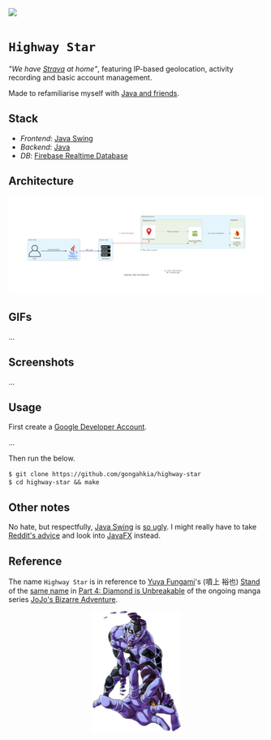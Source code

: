 [![](https://img.shields.io/badge/highway_star_1.0.0-passing-green)](https://github.com/gongahkia/highway-star/releases/tag/1.0.0) 

# `Highway Star`

*"We have [Strava](https://www.strava.com/) at home"*, featuring IP-based geolocation, activity recording and basic account management.

Made to refamiliarise myself with [Java and friends](#stack).

## Stack

* *Frontend*: [Java Swing](https://docs.oracle.com/javase/tutorial/uiswing/index.html)
* *Backend*: [Java](https://www.java.com/en/)
* *DB*: [Firebase Realtime Database](https://firebase.google.com/docs/database)

## Architecture

![](./asset/reference/architecture.png)

## GIFs

...

## Screenshots

...

## Usage

First create a [Google Developer Account](https://developers.google.com/).

...

Then run the below.

```console
$ git clone https://github.com/gongahkia/highway-star
$ cd highway-star && make
```

## Other notes

No hate, but respectfully, [Java Swing]() is [so ugly](https://www.reddit.com/r/javahelp/comments/173nl4d/getting_really_frustrated_with_swing_is_there_a/). I might really have to take [Reddit's advice](https://www.reddit.com/r/JavaFX/comments/18n3sjt/why_javafx_is_still_used_in_2023/) and look into [JavaFX](https://openjfx.io/) instead.

## Reference

The name `Highway Star` is in reference to [Yuya Fungami](https://jojowiki.com/Yuya_Fungami)'s (噴上 裕也) [Stand](https://jojo.fandom.com/wiki/Stand) of the [same name](https://jojowiki.com/Highway_Star) in [Part 4: Diamond is Unbreakable](https://jojowiki.com/Diamond_is_Unbreakable) of the ongoing manga series [JoJo's Bizarre Adventure](https://jojowiki.com/JoJo_Wiki).

<div align="center">
    <img src="./asset/logo/highway_star.png" width="35%">
</div>
